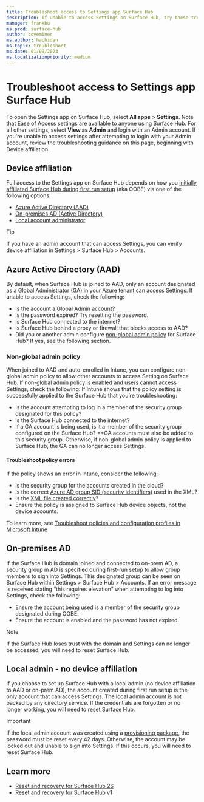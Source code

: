 ```yaml
---
title: Troubleshoot access to Settings app Surface Hub
description: If unable to access Settings on Surface Hub, try these troubleshooting steps.
manager: frankbu
ms.prod: surface-hub
author: coveminer
ms.author: hachidan
ms.topic: troubleshoot
ms.date: 01/09/2023
ms.localizationpriority: medium
---
```

# Troubleshoot access to Settings app Surface Hub

To open the Settings app on Surface Hub, select **All apps** > **Settings**. Note that Ease of Access settings are available to anyone using Surface Hub. For all other settings, select **View as Admin** and login with an Admin account. If you're unable to access settings after attempting to login with your Admin account, review the troubleshooting guidance on this page, beginning with Device affiliation. 

## Device affiliation

Full access to the Settings app on Surface Hub depends on how you [initially affiliated Surface Hub during first run setup](/surface-hub/prepare-your-environment-for-surface-hub#device-affiliation) (aka OOBE) via one of the following options:

- [Azure Active Directory (AAD)](#azure-active-directory-aad)
- [On-premises AD (Active Directory)](#on-premises-ad)
- [Local account administrator](#local-admin---no-device-affiliation)

> [!TIP]
> If you have an admin account that can access Settings, you can verify device affiliation in Settings > Surface Hub > Accounts.

## Azure Active Directory (AAD)

By default, when Surface Hub is joined to AAD, only an account designated as a Global Administrator (GA) in your Azure tenant can access Settings. If unable to access Settings, check the following:

- Is the account a Global Admin account?
- Is the password expired? Try resetting the password.
- Is Surface Hub connected to the internet?
- Is Surface Hub behind a proxy or firewall that blocks access to AAD?
- Did you or another admin configure [non-global admin policy](surface-hub-2s-nonglobal-admin.md) for Surface Hub? If yes, see the following section.

### Non-global admin policy

When joined to AAD and auto-enrolled in Intune, you can configure non-global admin policy to allow other accounts to access Setting on Surface Hub. If non-global admin policy is enabled and users cannot access Settings, check the following:
If Intune shows that the policy setting is successfully applied to the Surface Hub that you’re troubleshooting:

- Is the account attempting to log in a member of the security group designated for this policy?
- Is the Surface Hub connected to the internet?
- If a GA account is being used, is it a member of the security group configured on the Surface Hub? **GA accounts must also be added to this security group. Otherwise, if non-global admin policy is applied to Surface Hub, the GA can no longer access Settings.

#### Troubleshoot policy errors

If the policy shows an error in Intune, consider the following:

- Is the security group for the accounts created in the cloud?
- Is the correct [Azure AD group SID (security identifiers)](/surface-hub/surface-hub-2s-nonglobal-admin#obtain-azure-ad-group-sid-using-powershell) used in the XML?
- Is the [XML file created correctly](/surface-hub/surface-hub-2s-nonglobal-admin#create-xml-file-containing-azure-ad-group-sid)?
- Ensure the policy is assigned to Surface Hub device objects, not the device accounts. 

To learn more, see [Troubleshoot policies and configuration profiles in Microsoft Intune](/troubleshoot/mem/intune/device-configuration/troubleshoot-policies-in-microsoft-intune)

## On-premises AD

If the Surface Hub is domain joined and connected to on-prem AD, a security group in AD is specified during first-run setup to allow group members to sign into Settings. This designated group can be seen on Surface Hub within Settings > Surface Hub > Accounts. If an error message is received stating “this requires elevation” when attempting to log into Settings, check the following:

- Ensure the account being used is a member of the security group designated during OOBE.
- Ensure the account is enabled and the password has not expired.
 
> [!NOTE]
> If the Surface Hub loses trust with the domain and Settings can no longer be accessed, you will need to reset Surface Hub.

## Local admin - no device affiliation

If you choose to set up Surface Hub with a local admin (no device affiliation to AAD or on-prem AD), the account created during first run setup is the only account that can access Settings. The local admin account is not backed by any directory service. If the credentials are forgotten or no longer working, you will need to reset Surface Hub.

> [!IMPORTANT]
> If the local admin account was created using a [provisioning package](provisioning-packages-for-surface-hub.md), the password must be reset every 42 days. Otherwise, the account may be locked out and unable to sign into Settings. If this occurs, you will need to reset Surface Hub.

## Learn more

- [Reset and recovery for Surface Hub 2S](surface-hub-2s-recover-reset.md)
- [Reset and recovery for Surface Hub v1](device-reset-surface-hub.md)